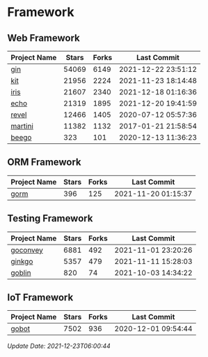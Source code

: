 # Framework

## Web Framework
| Project Name | Stars | Forks | Last Commit |
| ------------ | ----- | ----- | ----------- |
| [gin](https://github.com/gin-gonic/gin) | 54069 | 6149 | 2021-12-22 23:51:12 |
| [kit](https://github.com/go-kit/kit) | 21956 | 2224 | 2021-11-23 18:14:48 |
| [iris](https://github.com/kataras/iris) | 21607 | 2340 | 2021-12-18 01:16:36 |
| [echo](https://github.com/labstack/echo) | 21319 | 1895 | 2021-12-20 19:41:59 |
| [revel](https://github.com/revel/revel) | 12466 | 1405 | 2020-07-12 05:57:36 |
| [martini](https://github.com/go-martini/martini) | 11382 | 1132 | 2017-01-21 21:58:54 |
| [beego](https://github.com/astaxie/beego) | 323 | 101 | 2020-12-13 11:36:23 |

## ORM Framework
| Project Name | Stars | Forks | Last Commit |
| ------------ | ----- | ----- | ----------- |
| [gorm](https://github.com/jinzhu/gorm) | 396 | 125 | 2021-11-20 01:15:37 |

## Testing Framework
| Project Name | Stars | Forks | Last Commit |
| ------------ | ----- | ----- | ----------- |
| [goconvey](https://github.com/smartystreets/goconvey) | 6881 | 492 | 2021-11-01 23:20:26 |
| [ginkgo](https://github.com/onsi/ginkgo) | 5357 | 479 | 2021-11-11 15:28:03 |
| [goblin](https://github.com/franela/goblin) | 820 | 74 | 2021-10-03 14:34:22 |

## IoT Framework
| Project Name | Stars | Forks | Last Commit |
| ------------ | ----- | ----- | ----------- |
| [gobot](https://github.com/hybridgroup/gobot) | 7502 | 936 | 2020-12-01 09:54:44 |

*Update Date: 2021-12-23T06:00:44*
